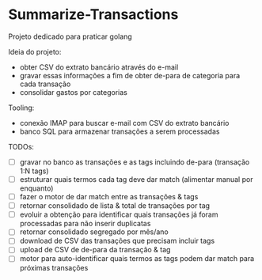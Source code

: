 # Summarize-Transactions

Projeto dedicado para praticar golang

Ideia do projeto:
- obter CSV do extrato bancário através do e-mail
- gravar essas informações a fim de obter de-para de categoria para cada transação
- consolidar gastos por categorias

Tooling:
- conexão IMAP para buscar e-mail com CSV do extrato bancário
- banco SQL para armazenar transações a serem processadas

TODOs:
- [ ] gravar no banco as transações e as tags incluindo de-para (transação 1:N tags)
- [ ] estruturar quais termos cada tag deve dar match (alimentar manual por enquanto)
- [ ] fazer o motor de dar match entre as transações & tags
- [ ] retornar consolidado de lista & total de transações por tag
- [ ] evoluir a obtenção para identificar quais transações já foram processadas para não inserir duplicatas
- [ ] retornar consolidado segregado por mês/ano
- [ ] download de CSV das transações que precisam incluir tags
- [ ] upload de CSV de de-para da transação & tag
- [ ] motor para auto-identificar quais termos as tags podem dar match para próximas transações